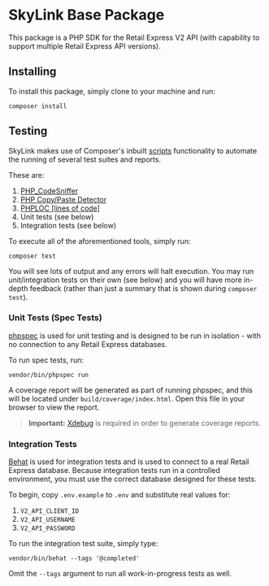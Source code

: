 # SkyLink Base Package

This package is a PHP SDK for the Retail Express V2 API (with capability to support multiple Retail Express API versions).

## Installing

To install this package, simply clone to your machine and run:

```
composer install
```

## Testing

SkyLink makes use of Composer's inbuilt [scripts](https://getcomposer.org/doc/articles/scripts.md#writing-custom-commands) functionality to automate the running of several test suites and reports.

These are:

1. [PHP_CodeSniffer](https://github.com/squizlabs/PHP_CodeSniffer)
2. [PHP Copy/Paste Detector](https://github.com/sebastianbergmann/phpcpd)
3. [PHPLOC \[lines of code\]](https://github.com/sebastianbergmann/phploc)
4. Unit tests (see below)
5. Integration tests (see below)

To execute all of the aforementioned tools, simply run:

```
composer test
```

You will see lots of output and any errors will halt execution. You may run unit/integration tests on their own (see below) and you will have more in-depth feedback (rather than just a summary that is shown during `composer test`).

### Unit Tests (Spec Tests)

[phpspec](http://www.phpspec.net/) is used for unit testing and is designed to be run in isolation - with no connection to any Retail Express databases.

To run spec tests, run:

```
vendor/bin/phpspec run
```

A coverage report will be generated as part of running phpspec, and this will be located under `build/coverage/index.html`. Open this file in your browser to view the report.

> **Important:** [Xdebug](https://xdebug.org) is required in order to generate coverage reports.

### Integration Tests

[Behat](http://behat.org/) is used for integration tests and is used to connect to a real Retail Express database. Because integration tests run in a controlled environment, you must use the correct database designed for these tests.

To begin, copy `.env.example` to `.env` and substitute real values for:

1. `V2_API_CLIENT_ID`
2. `V2_API_USERNAME`
3. `V2_API_PASSWORD`

To run the integration test suite, simply type:

```
vendor/bin/behat --tags '@completed'
```

Omit the `--tags` argument to run all work-in-progress tests as well.
